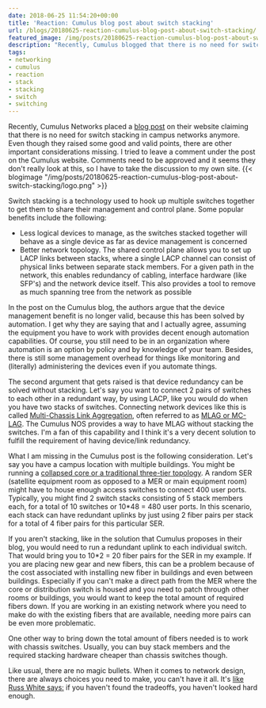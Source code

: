 ```yaml
---
date: 2018-06-25 11:54:20+00:00
title: 'Reaction: Cumulus blog post about switch stacking'
url: /blogs/20180625-reaction-cumulus-blog-post-about-switch-stacking/
featured_image: /img/posts/20180625-reaction-cumulus-blog-post-about-switch-stacking/logo.png
description: "Recently, Cumulus blogged that there is no need for switch stacking in campus networks. They raise some good points, but some important points are missing."
tags:
- networking
- cumulus
- reaction
- stack
- stacking
- switch
- switching
---
```


Recently, Cumulus Networks placed a [blog post](https://cumulusnetworks.com/blog/switch-stacking/) on their website claiming that there is no need for switch stacking in campus networks anymore. Even though they raised some good and valid points, there are other important considerations missing. I tried to leave a comment under the post on the Cumulus website. Comments need to be approved and it seems they don't really look at this, so I have to take the discussion to my own site.
{{< blogimage "/img/posts/20180625-reaction-cumulus-blog-post-about-switch-stacking/logo.png" >}}
<!-- more -->

Switch stacking is a technology used to hook up multiple switches together to get them to share their management and control plane. Some popular benefits include the following:
  * Less logical devices to manage, as the switches stacked together will behave as a single device as far as device management is concerned
  * Better network topology. The shared control plane allows you to set up LACP links between stacks, where a single LACP channel can consist of physical links between separate stack members. For a given path in the network, this enables redundancy of cabling, interface hardware (like SFP's) and the network device itself. This also provides a tool to remove as much spanning tree from the network as possible

In the post on the Cumulus blog, the authors argue that the device management benefit is no longer valid, because this has been solved by automation. I get why they are saying that and I actually agree, assuming the equipment you have to work with provides decent enough automation capabilities. Of course, you still need to be in an organization where automation is an option by policy and by knowledge of your team. Besides, there is still some management overhead for things like monitoring and (literally) administering the devices even if you automate things.

The second argument that gets raised is that device redundancy can be solved without stacking. Let's say you want to connect 2 pairs of switches to each other in a redundant way, by using LACP, like you would do when you have two stacks of switches. Connecting network devices like this is called [Multi-Chassis Link Aggregation](http://ethancbanks.com/2014/03/27/the-ethernet-switching-landscape-part-04-multichassis-link-aggregation-mlag/), often referred to as [MLAG or MC-LAG](https://en.wikipedia.org/wiki/MC-LAG). The Cumulus NOS provides a way to have MLAG without stacking the switches. I'm a fan of this capability and I think it's a very decent solution to fulfill the requirement of having device/link redundancy.

What I am missing in the Cumulus post is the following consideration. Let's say you have a campus location with multiple buildings. You might be running a [collapsed core or a traditional three-tier topology](https://interestingtraffic.nl/2018/06/08/collapsed_core_design/). A random SER (satellite equipment room as opposed to a MER or main equipment room) might have to house enough access switches to connect 400 user ports. Typically, you might find 2 switch stacks consisting of 5 stack members each, for a total of 10 switches or 10*48 = 480 user ports. In this scenario, each stack can have redundant uplinks by just using 2 fiber pairs per stack for a total of 4 fiber pairs for this particular SER.

If you aren't stacking, like in the solution that Cumulus proposes in their blog, you would need to run a redundant uplink to each individual switch. That would bring you to 10*2 = 20 fiber pairs for the SER in my example. If you are placing new gear and new fibers, this can be a problem because of the cost associated with installing new fiber in buildings and even between buildings. Especially if you can't make a direct path from the MER where the core or distribution switch is housed and you need to patch through other rooms or buildings, you would want to keep the total amount of required fibers down. If you are working in an existing network where you need to make do with the existing fibers that are available, needing more pairs can be even more problematic.

One other way to bring down the total amount of fibers needed is to work with chassis switches. Usually, you can buy stack members and the required stacking hardware cheaper than chassis switches though.

Like usual, there are no magic bullets. When it comes to network design, there are always choices you need to make, you can't have it all. It's [like Russ White says:](https://rule11.tech/havent-found-tradeoff/) if you haven't found the tradeoffs, you haven't looked hard enough.
